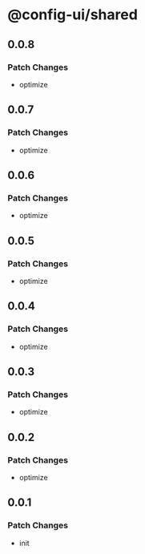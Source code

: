 # @config-ui/shared

## 0.0.8

### Patch Changes

- optimize

## 0.0.7

### Patch Changes

- optimize

## 0.0.6

### Patch Changes

- optimize

## 0.0.5

### Patch Changes

- optimize

## 0.0.4

### Patch Changes

- optimize

## 0.0.3

### Patch Changes

- optimize

## 0.0.2

### Patch Changes

- optimize

## 0.0.1

### Patch Changes

- init
